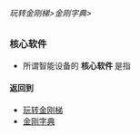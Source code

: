 ###### 玩转金刚梯>金刚字典>
### 核心软件
- 所谓智能设备的 <strong> 核心软件 </strong>是指
#### 返回到
- [玩转金刚梯](https://github.com/a2zitpro/web/blob/master/LadderFree/A.md)
- [金刚字典](https://github.com/a2zitpro/web/blob/master/LadderFree/kkDictionary/KKDictionary.md)



